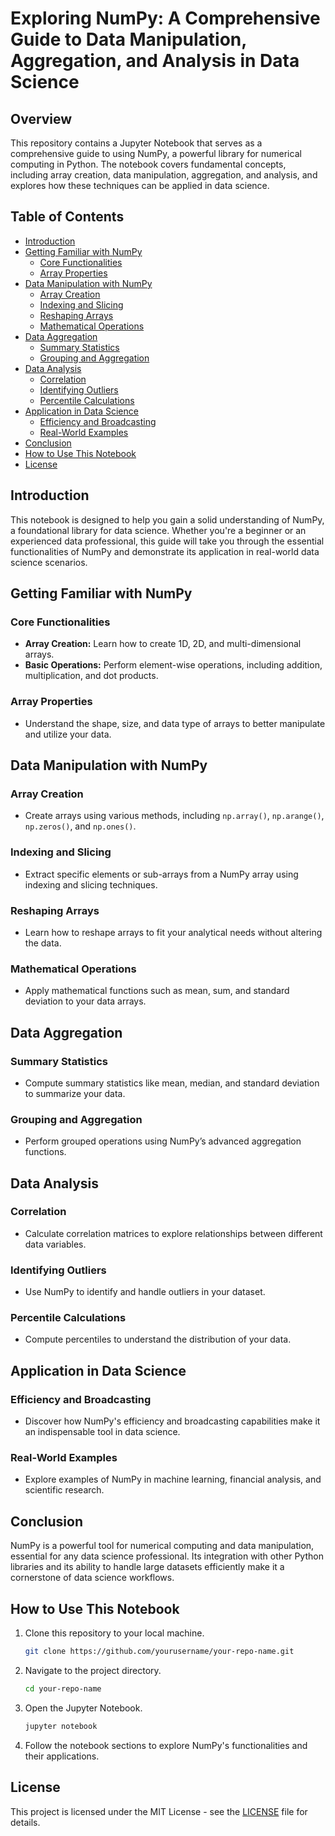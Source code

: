# Exploring NumPy: A Comprehensive Guide to Data Manipulation, Aggregation, and Analysis in Data Science

## Overview

This repository contains a Jupyter Notebook that serves as a comprehensive guide to using NumPy, a powerful library for numerical computing in Python. The notebook covers fundamental concepts, including array creation, data manipulation, aggregation, and analysis, and explores how these techniques can be applied in data science.

## Table of Contents

- [Introduction](#introduction)
- [Getting Familiar with NumPy](#getting-familiar-with-numpy)
  - [Core Functionalities](#core-functionalities)
  - [Array Properties](#array-properties)
- [Data Manipulation with NumPy](#data-manipulation-with-numpy)
  - [Array Creation](#array-creation)
  - [Indexing and Slicing](#indexing-and-slicing)
  - [Reshaping Arrays](#reshaping-arrays)
  - [Mathematical Operations](#mathematical-operations)
- [Data Aggregation](#data-aggregation)
  - [Summary Statistics](#summary-statistics)
  - [Grouping and Aggregation](#grouping-and-aggregation)
- [Data Analysis](#data-analysis)
  - [Correlation](#correlation)
  - [Identifying Outliers](#identifying-outliers)
  - [Percentile Calculations](#percentile-calculations)
- [Application in Data Science](#application-in-data-science)
  - [Efficiency and Broadcasting](#efficiency-and-broadcasting)
  - [Real-World Examples](#real-world-examples)
- [Conclusion](#conclusion)
- [How to Use This Notebook](#how-to-use-this-notebook)
- [License](#license)

## Introduction

This notebook is designed to help you gain a solid understanding of NumPy, a foundational library for data science. Whether you're a beginner or an experienced data professional, this guide will take you through the essential functionalities of NumPy and demonstrate its application in real-world data science scenarios.

## Getting Familiar with NumPy

### Core Functionalities

- **Array Creation:** Learn how to create 1D, 2D, and multi-dimensional arrays.
- **Basic Operations:** Perform element-wise operations, including addition, multiplication, and dot products.

### Array Properties

- Understand the shape, size, and data type of arrays to better manipulate and utilize your data.

## Data Manipulation with NumPy

### Array Creation

- Create arrays using various methods, including `np.array()`, `np.arange()`, `np.zeros()`, and `np.ones()`.

### Indexing and Slicing

- Extract specific elements or sub-arrays from a NumPy array using indexing and slicing techniques.

### Reshaping Arrays

- Learn how to reshape arrays to fit your analytical needs without altering the data.

### Mathematical Operations

- Apply mathematical functions such as mean, sum, and standard deviation to your data arrays.

## Data Aggregation

### Summary Statistics

- Compute summary statistics like mean, median, and standard deviation to summarize your data.

### Grouping and Aggregation

- Perform grouped operations using NumPy’s advanced aggregation functions.

## Data Analysis

### Correlation

- Calculate correlation matrices to explore relationships between different data variables.

### Identifying Outliers

- Use NumPy to identify and handle outliers in your dataset.

### Percentile Calculations

- Compute percentiles to understand the distribution of your data.

## Application in Data Science

### Efficiency and Broadcasting

- Discover how NumPy's efficiency and broadcasting capabilities make it an indispensable tool in data science.

### Real-World Examples

- Explore examples of NumPy in machine learning, financial analysis, and scientific research.

## Conclusion

NumPy is a powerful tool for numerical computing and data manipulation, essential for any data science professional. Its integration with other Python libraries and its ability to handle large datasets efficiently make it a cornerstone of data science workflows.

## How to Use This Notebook

1. Clone this repository to your local machine.
   ```bash
   git clone https://github.com/yourusername/your-repo-name.git
   ```
2. Navigate to the project directory.
   ```bash
   cd your-repo-name
   ```
3. Open the Jupyter Notebook.
   ```bash
   jupyter notebook
   ```
4. Follow the notebook sections to explore NumPy's functionalities and their applications.

## License

This project is licensed under the MIT License - see the [LICENSE](LICENSE) file for details.
